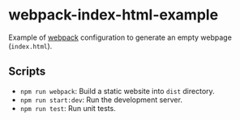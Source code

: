 # webpack-index-html-example

Example of [webpack][webpack] configuration to generate an empty webpage (`index.html`).

## Scripts

- `npm run webpack`: Build a static website into `dist` directory.
- `npm run start:dev`: Run the development server.
- `npm run test`: Run unit tests.

[webpack]: https://github.com/webpack/webpack

